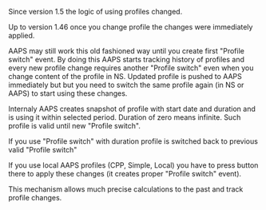 Since version 1.5 the logic of using profiles changed.

Up to version 1.46 once you change profile the changes were immediately applied. 

AAPS may still work this old fashioned way until you create first "Profile switch" event. By doing this AAPS starts tracking history of profiles and every new profile change requires another "Profile switch" even when you change content of the profile in NS. Updated profile is pushed to AAPS immediately but but you need to switch the same profile again (in NS or AAPS) to start using these changes.

Internaly AAPS creates snapshot of profile with start date and duration and is using it within selected period. Duration of zero means infinite. Such profile is valid until new "Profile switch".

If you use "Profile switch" with duration profile is switched back to previous valid "Profile switch"

If you use local AAPS profiles (CPP, Simple, Local) you have to press button there to apply these changes (it creates proper "Profile switch" event).

This mechanism allows much precise calculations to the past and track profile changes.